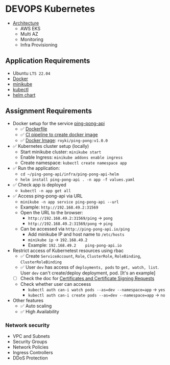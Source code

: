 # DEVOPS Kubernetes

- [Architecture](https://github.com/royki/ping-pong-api/blob/master/infra/architecture.png)
  - AWS EKS
  - Multi AZ
  - Monitoring
  - Infra Provisioning

## Application Requirements

- Ubuntu `LTS 22.04`
- [Docker](https://docs.docker.com/engine/install/debian/)
- [minikube](https://minikube.sigs.k8s.io/docs/start/)
- [kubectl](https://kubernetes.io/docs/tasks/tools/install-kubectl-linux/)
- [helm chart](https://helm.sh/docs/intro/quickstart/)

## Assignment Requirements

- Docker setup for the service [ping-pong-api](https://github.com/royki/ping-pong-api)
  - ✅ [Dockerfile](https://github.com/royki/ping-pong-api/blob/master/Dockerfile)
  - ✅ [CI pipeline to create docker image](https://github.com/royki/ping-pong-api/blob/master/.github/workflows/docker-push.yaml)
  - ✅ [Docker Image](https://hub.docker.com/repository/docker/royki/ping-pong/general): `royki/ping-pong:v1.0.0`
- ✅ Kubernetes cluster setup (locally)
  - Start minikube cluster: `minikube start`
  - Enable Ingress: `minikube addons enable ingress`
  - Create namespace: `kubectl create namespace app`
- ✅ Run the application:
  - `cd ~/ping-pong-api/infra/ping-pong-api-helm`
  - `helm install ping-pong-api . -n app -f values.yaml`
- ✅ Check app is deployed
  - `kubectl -n app get all`
- ✅ Access ping-pong-api via URL
  - `minikube -n app service ping-pong-api --url`
  - Example: `http://192.168.49.2:31569`
  - Open the URL to the browser:
    - `http://192.168.49.2:31569/ping` -> `pong`
    - `http://192.168.49.2:31569/pong` -> `ping`
  - Can be accessed via `http://ping-pong-api.io/ping`
    - Add minikube IP and host name to `/etc/hosts`
    - `minikube ip` -> `192.168.49.2`
    - Example: `192.168.49.2    ping-pong-api.io`
- Restrict access of Kubernetest resources using rbac
  - ✅ Create `ServiceAccount`, `Role`, `ClusterRole`, `RoleBinding`, `ClusterRoleBinding`
  - ✅ User `dev` has access of `deployments, pods` to `get, watch, list`. User `dev` can't create/deploy deployment, pod. [It's an example]
  - [ ] Check the doc for [Certificates and Certificate Signing Requests](https://kubernetes.io/docs/reference/access-authn-authz/certificate-signing-requests/#create-certificatesigningrequest)
  - Check whether user can acceess
    - `kubectl auth can-i watch pods --as=dev --namespace=app` -> `yes`
    - `kubectl auth can-i create pods --as=dev --namespace=app` -> `no`
- Other features
  - ✅ Auto scaling
  - ✅ High Availability

### Network security

- VPC and Subnets
- Security Groups
- Network Policies
- Ingress Controllers
- DDoS Protection
